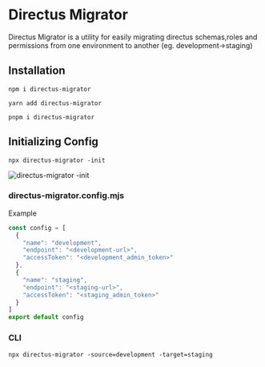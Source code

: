 
# Directus Migrator

Directus Migrator is a utility for easily migrating directus schemas,roles and permissions from one environment to another (eg. development->staging)

## Installation

```npm i directus-migrator```

```yarn add directus-migrator```

```pnpm i directus-migrator```

## Initializing Config

```npx directus-migrator -init```

![directus-migrator -init](https://github.com/CodingButter-LLC/directus-migrator/raw/main/images/cli-init.jpg)

### directus-migrator.config.mjs

Example

```js
const config = [
  {
    "name": "development",
    "endpoint": "<development-url>",
    "accessToken": "<development_admin_token>"
  },
  {
    "name": "staging",
    "endpoint": "<staging-url>",
    "accessToken": "<staging_admin_token>"
  }
]
export default config 
```

### CLI

```npx directus-migrator -source=development -target=staging```
